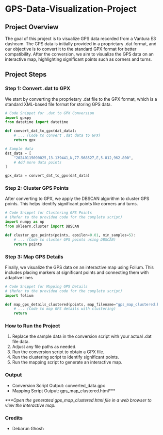 # GPS-Data-Visualization-Project

## Project Overview

The goal of this project is to visualize GPS data recorded from a Vantura E3 dashcam. The GPS data is initially provided in a proprietary .dat format, and our objective is to convert it to the standard GPX format for better compatibility. After the conversion, we aim to visualize the GPS data on an interactive map, highlighting significant points such as corners and turns.

## Project Steps

### Step 1: Convert .dat to GPX

We start by converting the proprietary .dat file to the GPX format, which is a standard XML-based file format for storing GPS data.

```python
# Code Snippet for .dat to GPX Conversion
import gpxpy
from datetime import datetime

def convert_dat_to_gpx(dat_data):
    # ... (Code to convert .dat data to GPX)
    return gpx

# Sample data
dat_data = [
    "20240115090025,13.139441,N,77.568527,E,5.812,962.800",
    # Add more data points
]

gpx_data = convert_dat_to_gpx(dat_data)

```
### Step 2: Cluster GPS Points

After converting to GPX, we apply the DBSCAN algorithm to cluster GPS points. This helps identify significant points like corners and turns.

``` python
# Code Snippet for Clustering GPS Points
# (Refer to the provided code for the complete script)
import numpy as np
from sklearn.cluster import DBSCAN

def cluster_gps_points(points, epsilon=0.01, min_samples=5):
    # ... (Code to cluster GPS points using DBSCAN)
    return points
```
### Step 3: Map GPS Details

Finally, we visualize the GPS data on an interactive map using Folium. This includes placing markers at significant points and connecting them with adaptive lines

``` python
# Code Snippet for Mapping GPS Details
# (Refer to the provided code for the complete script)
import folium

def map_gps_details_clustered(points, map_filename="gps_map_clustered.html"):
    # ... (Code to map GPS details with clustering)
    return
```

### How to Run the Project
1. Replace the sample data in the conversion script with your actual .dat file data.
2. Adjust any file paths as needed.
3. Run the conversion script to obtain a GPX file.
4. Run the clustering script to identify significant points.
5. Run the mapping script to generate an interactive map.

### Output
* Conversion Script Output: converted_data.gpx
* Mapping Script Output: gps_map_clustered.html***

_***Open the generated gps_map_clustered.html file in a web browser to view the interactive map._

### Credits
* Debarun Ghosh

